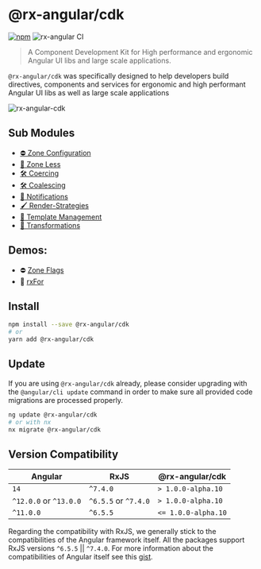 # @rx-angular/cdk

[![npm](https://img.shields.io/npm/v/%40rx-angular%2Fcdk.svg)](https://www.npmjs.com/package/%40rx-angular%2Fcdk)
![rx-angular CI](https://github.com/rx-angular/rx-angular/workflows/rx-angular%20CI/badge.svg?branch=main)

> A Component Development Kit for High performance and ergonomic Angular UI libs and large scale applications.

`@rx-angular/cdk` was specifically designed to help developers build directives, components and services for ergonomic and high performant Angular UI libs as well as large scale
applications

![rx-angular-cdk](https://user-images.githubusercontent.com/10064416/115325340-b8ed0800-a18b-11eb-9896-28c91c9e7801.png)

## Sub Modules

- [⛔ Zone Configuration](https://rx-angular.io/docs/cdk/zone-configurations)
- [🚫 Zone Less](https://rx-angular.io/docs/cdk/zone-less)
- [🛠 Coercing](https://rx-angular.io/docs/cdk/coercing)
- [🛠 Coalescing](https://rx-angular.io/docs/cdk/coalescing)
- [📡 Notifications](https://rx-angular.io/docs/cdk/notifications)
- [🖌 Render-Strategies](https://rx-angular.io/docs/cdk/render-strategies)
- [🔳 Template Management](https://rx-angular.io/docs/cdk/template)
- [🔳 Transformations](https://rx-angular.io/docs/cdk/transformations)

## Demos:

- ⛔ [Zone Flags](https://github.com/BioPhoton/rx-angular-cdk-zone-configuration)
- 🔳 [rxFor](https://stackblitz.com/edit/rx-angular-cdk-demos-c52q34)

## Install

```bash
npm install --save @rx-angular/cdk
# or
yarn add @rx-angular/cdk
```

## Update

If you are using `@rx-angular/cdk` already, please consider upgrading with the `@angular/cli update` command in order to make sure all provided code migrations are processed properly.

```bash
ng update @rx-angular/cdk
# or with nx
nx migrate @rx-angular/cdk
```

## Version Compatibility

| Angular                | RxJS                 | @rx-angular/cdk     |
| ---------------------- | -------------------- | ------------------- |
| `14`                   | `^7.4.0`             | `> 1.0.0-alpha.10`  |
| `^12.0.0` or `^13.0.0` | `^6.5.5` or `^7.4.0` | `> 1.0.0-alpha.10`  |
| `^11.0.0`              | `^6.5.5`             | `<= 1.0.0-alpha.10` |

Regarding the compatibility with RxJS, we generally stick to the compatibilities of the Angular framework itself.
All the packages support RxJS versions `^6.5.5` || `^7.4.0`.
For more information about the compatibilities of Angular itself see this [gist](https://gist.github.com/LayZeeDK/c822cc812f75bb07b7c55d07ba2719b3).
